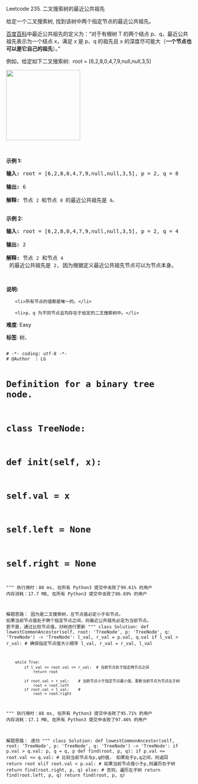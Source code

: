 Leetcode 235. 二叉搜索树的最近公共祖先
<p>给定一个二叉搜索树, 找到该树中两个指定节点的最近公共祖先。</p>


<p><a href="https://baike.baidu.com/item/%E6%9C%80%E8%BF%91%E5%85%AC%E5%85%B1%E7%A5%96%E5%85%88/8918834?fr=aladdin" target="_blank">百度百科</a>中最近公共祖先的定义为：&ldquo;对于有根树 T 的两个结点 p、q，最近公共祖先表示为一个结点 x，满足 x 是 p、q 的祖先且 x 的深度尽可能大（<strong>一个节点也可以是它自己的祖先</strong>）。&rdquo;</p>



<p>例如，给定如下二叉搜索树:&nbsp; root =&nbsp;[6,2,8,0,4,7,9,null,null,3,5]</p>



<p><img alt="" src="https://assets.leetcode-cn.com/aliyun-lc-upload/uploads/2018/12/14/binarysearchtree_improved.png" style="height: 190px; width: 200px;"></p>



<p>&nbsp;</p>



<p><strong>示例 1:</strong></p>



<pre><strong>输入:</strong> root = [6,2,8,0,4,7,9,null,null,3,5], p = 2, q = 8

<strong>输出:</strong> 6 

<strong>解释: </strong>节点 <code>2 </code>和节点 <code>8 </code>的最近公共祖先是 <code>6。</code>

</pre>



<p><strong>示例 2:</strong></p>



<pre><strong>输入:</strong> root = [6,2,8,0,4,7,9,null,null,3,5], p = 2, q = 4

<strong>输出:</strong> 2

<strong>解释: </strong>节点 <code>2</code> 和节点 <code>4</code> 的最近公共祖先是 <code>2</code>, 因为根据定义最近公共祖先节点可以为节点本身。</pre>



<p>&nbsp;</p>



<p><strong>说明:</strong></p>



<ul>

	<li>所有节点的值都是唯一的。</li>

	<li>p、q 为不同节点且均存在于给定的二叉搜索树中。</li>

</ul>





 **难度**: Easy



 **标签**: 树、 





<div class="hcb_wrap">
<pre class="prism undefined-numbers lang-python" data-lang="Python"><code>
# -*- coding: utf-8 -*-
# @Author  : LG

# Definition for a binary tree node.
# class TreeNode:
#     def __init__(self, x):
#         self.val = x
#         self.left = None
#         self.right = None

"""
执行用时：80 ms, 在所有 Python3 提交中击败了99.61% 的用户
内存消耗：17.7 MB, 在所有 Python3 提交中击败了86.69% 的用户

解题思路：
    因为是二叉搜索树，左节点值必定小于右节点。
    如果当前节点值处于俩个指定节点之间，则最近公共祖先必定为当前节点。
    若不是，通过比较节点值，对树进行更新
"""
class Solution:
    def lowestCommonAncestor(self, root: 'TreeNode', p: 'TreeNode', q: 'TreeNode') -> 'TreeNode':
        l_val, r_val = p.val, q.val
        if l_val > r_val:       # 确保指定节点值大小顺序
            l_val, r_val = r_val, l_val

        while True:
            if l_val <= root.val <= r_val:  # 当前节点处于指定两节点之间
                return root

            if root.val > r_val:    # 当前节点小于指定节点最小值，更新当前节点为节点左子树
                root = root.left
            if root.val < l_val:    #
                root = root.right


"""
执行用时：88 ms, 在所有 Python3 提交中击败了95.71% 的用户
内存消耗：17.1 MB, 在所有 Python3 提交中击败了97.46% 的用户

解题思路：
    递归
"""
class Solution:
    def lowestCommonAncestor(self, root: 'TreeNode', p: 'TreeNode', q: 'TreeNode') -> 'TreeNode':
        if p.val > q.val:
            p, q = q, p
        def find(root, p, q):
            if p.val <= root.val <= q.val:  # 比较当前节点与p,q的值， 如果处于p,q之间，则返回
                return root
            elif root.val < p.val:  # 如果当前节点值小于p,则遍历右子树
                return find(root.right, p, q)
            else:   # 否则，遍历左子树
                return find(root.left, p, q)
        return find(root, p, q)
</code></pre></div>

